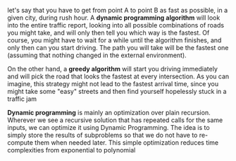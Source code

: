 let's say that you have to get from point A to point B as fast as possible, in a given city, during rush hour. A __dynamic programming algorithm__ will look into the entire traffic report, looking into all possible combinations of roads you might take, and will only then tell you which way is the fastest. Of course, you might have to wait for a while until the algorithm finishes, and only then can you start driving. The path you will take will be the fastest one (assuming that nothing changed in the external environment).

On the other hand, a __greedy algorithm__ will start you driving immediately and will pick the road that looks the fastest at every intersection. As you can imagine, this strategy might not lead to the fastest arrival time, since you might take some "easy" streets and then find yourself hopelessly stuck in a traffic jam

__Dynamic programming__ is mainly an optimization over plain recursion. Wherever we see a recursive solution that has repeated calls for the same inputs, we can optimize it using Dynamic Programming. The idea is to simply store the results of subproblems so that we do not have to re-compute them when needed later. This simple optimization reduces time complexities from exponential to polynomial
